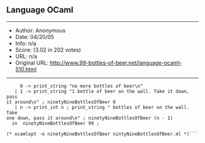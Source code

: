 
## Language OCaml ##
---
- Author: Anonymous
- Date: 04/20/05
- Info: n/a
- Score:  (3.02 in 202 votes)
- URL: n/a
- Original URL: http://www.99-bottles-of-beer.net/language-ocaml-510.html
---

```let rec ninetyNineBottlesOfBeer  = function
     0 -> print_string "no more bottles of beer\n"
   | 1 -> print_string "1 bottle of beer on the wall. Take it down, pass 
it around\n" ; ninetyNineBottlesOfBeer 0
   | n -> print_int n ; print_string " bottles of beer on the wall. Take 
one down, pass it around\n" ; ninetyNineBottlesOfBeer (n - 1)
  in  ninetyNineBottlesOfBeer 99 ;

(* ocamlopt -o ninetyNineBottlesOfBeer nintyNineBottlesOfBeer.ml *)```